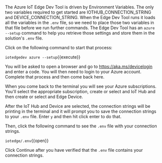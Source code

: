 The Azure IoT Edge Dev Tool is driven by Environment Variables. The only two variables required to get started are IOTHUB_CONNECTION_STRING and DEVICE_CONNECTION_STRING.  When the Edge Dev Tool runs it loads all the variables in the `.env` file, so we need to place those two variables in that file before we run further commands. The Edge Dev Tool has an `azure --setup` command to help you retrieve those settings and store them in the solution's `.env` file.

Click on the following command to start that process:

`iotedgedev azure --setup`{{execute}}

You will be asked to open a browser and go to https://aka.ms/devicelogin and enter a code. You will then need to login to your Azure account. Complete that process and then come back here.

When you come back to the terminal you will see your Azure subscriptions.  You'll select the appropriate subscription, create or select and IoT Hub and then create or select and Edge Device.

After the IoT Hub and Device are selected, the connection strings will be printing in the terminal and it will prompt you to save the connection strings to your `.env` file.  Enter `y` and then hit click enter to do that.

Then, click the following command to see the `.env` file with your connection strings.

`iotedge/.env`{{open}}

Click Continue after you have verified that the `.env` file contains your connection strings.


